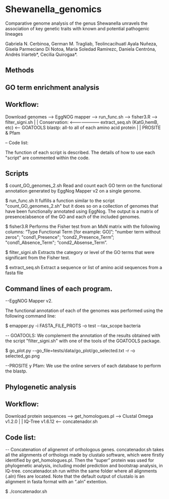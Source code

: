 # Shewanella_genomics
Comparative genome analysis of the genus Shewanella unravels the association of key genetic traits with known and potential pathogenic lineages 

Gabriela N. Cerbinoa, German M. Tragliab, Teolincacihuatl Ayala Nuñeza, Gisela Parmeciano Di Notoa, María Soledad Ramírezc, Daniela Centróna, Andrés Iriarteb*, Cecilia Quirogaa*.


## Methods

## GO term enrichment analysis

## Workflow:

Download genomes —> EggNOG mapper —> run_func.sh —-> fisher3.R —> filter_signi.sh
										          |
										          |
Conservation:   <——————— extract_seq.sh (KatG,hemB, etc)  <— GOATOOLS
   blastp: all-to all of each 
        amino acid protein
        | 
	|
  PROSITE & Pfam

– Code list:

The function of each script is described. The details of how to use each "script" are commented within the code.

## Scripts

$ count_GO_genomes_2.sh
Read and count each GO term on the functional annotation generated by EggNog Mapper v2 on a single genome.

$ run_func.sh
It fulfills a function similar to the script "count_GO_genomes_2.sh" but it does so on a collection of genomes that have been functionally annotated using EggNog. The output is a matrix of presence/absence of the GO and each of the included genomes.

$ fisher3.R
Performs the Fisher test from an MxN matrix with the following columns: “Type Functional Term [for example: GO]”; "number term without zeros"; "cond1_Presence"; “cond2_Presence_Term”; "cond1_Absence_Term"; “cond2_Absense_Term”.

$ filter_signi.sh
Extracts the category or level of the GO terms that were significant from the Fisher test.

$ extract_seq.sh
Extract a sequence or list of amino acid sequences from a fasta file

## Command lines of each program.
 --EggNOG Mapper v2. 

The functional annotation of each of the genomes was performed using the following command line:

$ emapper.py -i FASTA_FILE_PROTS -o test --tax_scope bacteria

 -- GOATOOLS:
We complement the annotation of the results obtained with the script "filter_signi.sh" with one of the tools of the GOATOOLS package.

$ go_plot.py --go_file=tests/data/go_plot/go_selected.txt -r -o selected_go.png

 --PROSITE y Pfam:
We use the online servers of each database to perform the blastp.




## Phylogenetic analysis

 ## Workflow:

Download protein sequences —>  get_homologues.pl  —> Clustal Omega v1.2.0
|
|
IQ-Tree v1.6.12 <— concatenador.sh

## Code list:

 -- Concatenation of alignemnt of orthologous genes.
concatenador.sh takes all the alignments of orthologs made by clustalo software, which were firstly identified by get_homologues.pl. Then the “super” protein was used for phylogenetic analysis, including model prediction and bootstrap analysis, in IQ-tree. concatenador.sh run within the same folder where all alignments (.aln) files are located. Note that the default output of clustalo is an alignment in fasta format with an “.aln” extention.  

$ ./concatenador.sh

